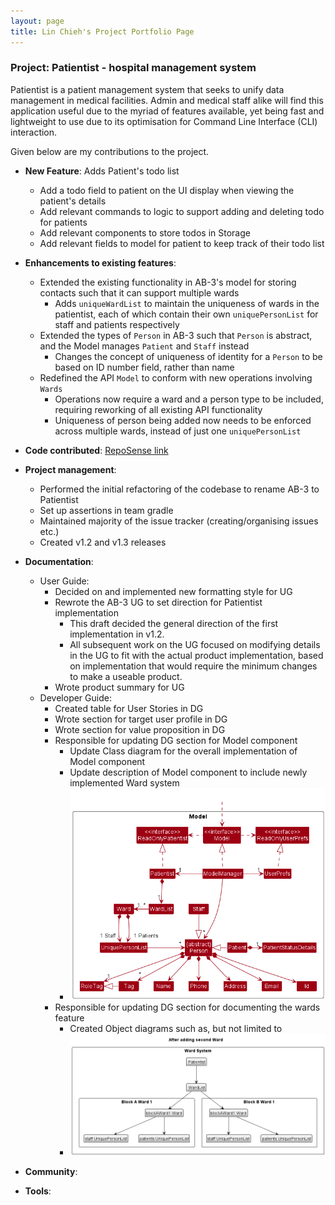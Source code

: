 ```yaml
---
layout: page
title: Lin Chieh's Project Portfolio Page
---
```


### Project: Patientist - hospital management system

Patientist is a patient management system that seeks to unify data management in medical facilities.
Admin and medical staff alike will find this application useful due to the myriad of features available,
yet being fast and lightweight to use due to its optimisation for Command Line Interface (CLI) interaction.


Given below are my contributions to the project.

* **New Feature**: Adds Patient's todo list
  * Add a todo field to patient on the UI display when viewing the patient's details
  * Add relevant commands to logic to support adding and deleting todo for patients
  * Add relevant components to store todos in Storage
  * Add relevant fields to model for patient to keep track of their todo list

* **Enhancements to existing features**:
  * Extended the existing functionality in AB-3's model for storing contacts such that it can support multiple wards
    * Adds `uniqueWardList` to maintain the uniqueness of wards in the patientist, each of which contain their own `uniquePersonList` for staff and patients respectively
  * Extended the types of `Person` in AB-3 such that `Person` is abstract, and the Model manages `Patient` and `Staff` instead
    * Changes the concept of uniqueness of identity for a `Person` to be based on ID number field, rather than name
  * Redefined the API `Model` to conform with new operations involving `Wards`
    * Operations now require a ward and a person type to be included, requiring reworking of all existing API functionality
    * Uniqueness of person being added now needs to be enforced across multiple wards, instead of just one `uniquePersonList`

* **Code contributed**: [RepoSense link](https://nus-cs2103-ay2223s2.github.io/tp-dashboard/?search=&sort=groupTitle&sortWithin=title&timeframe=commit&mergegroup=&groupSelect=groupByRepos&breakdown=true&checkedFileTypes=docs~functional-code~test-code~other&since=2023-02-17&tabOpen=true&tabType=authorship&tabAuthor=euph00&tabRepo=AY2223S2-CS2103T-T12-1%2Ftp%5Bmaster%5D&authorshipIsMergeGroup=false&authorshipFileTypes=docs~functional-code~test-code~other&authorshipIsBinaryFileTypeChecked=false&authorshipIsIgnoredFilesChecked=false)

* **Project management**:
  * Performed the initial refactoring of the codebase to rename AB-3 to Patientist
  * Set up assertions in team gradle
  * Maintained majority of the issue tracker (creating/organising issues etc.)
  * Created v1.2 and v1.3 releases


* **Documentation**:
    * User Guide:
      * Decided on and implemented new formatting style for UG 
      * Rewrote the AB-3 UG to set direction for Patientist implementation 
        * This draft decided the general direction of the first implementation in v1.2.
        * All subsequent work on the UG focused on modifying details in the UG to fit with the actual product implementation, based on implementation that would require the minimum changes to make a useable product.
      * Wrote product summary for UG
    * Developer Guide:
      * Created table for User Stories in DG
      * Wrote section for target user profile in DG
      * Wrote section for value proposition in DG
      * Responsible for updating DG section for Model component
        * Update Class diagram for the overall implementation of Model component
        * Update description of Model component to include newly implemented Ward system
        * <img src="../images/ModelClassDiagram.png" width="550" />
      * Responsible for updating DG section for documenting the wards feature
        * Created Object diagrams such as, but not limited to
        * ![AddWardState1](../images/WardFeatureStep2-After_adding_second_Ward.png)



* **Community**:

* **Tools**:
